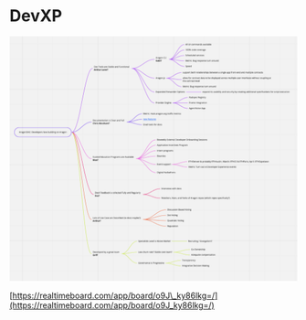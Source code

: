 # DevXP

![](../.gitbook/assets/image%20%2812%29.png)

[https://realtimeboard.com/app/board/o9J\_ky86lkg=/](https://realtimeboard.com/app/board/o9J_ky86lkg=/)

